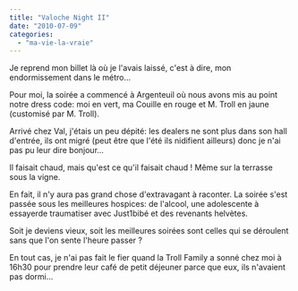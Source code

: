 ```yaml
---
title: "Valoche Night II"
date: "2010-07-09"
categories: 
  - "ma-vie-la-vraie"
---
```


Je reprend mon billet là où je l'avais laissé, c'est à dire, mon endormissement dans le métro...

Pour moi, la soirée a commencé à Argenteuil où nous avons mis au point notre dress code: moi en vert, ma Couille en rouge et M. Troll en jaune (customisé par M. Troll).

Arrivé chez Val, j'étais un peu dépité: les dealers ne sont plus dans son hall d'entrée, ils ont migré (peut être que l'été ils nidifient ailleurs) donc je n'ai pas pu leur dire bonjour...

Il faisait chaud, mais qu'est ce qu'il faisait chaud ! Même sur la terrasse sous la vigne.

En fait, il n'y aura pas grand chose d'extravagant à raconter. La soirée s'est passée sous les meilleures hospices: de l'alcool, une adolescente à essayerde traumatiser avec Just1bibé et des revenants helvètes.

Soit je deviens vieux, soit les meilleures soirées sont celles qui se déroulent sans que l'on sente l'heure passer ?

En tout cas, je n'ai pas fait le fier quand la Troll Family a sonné chez moi à 16h30 pour prendre leur café de petit déjeuner parce que eux, ils n'avaient pas dormi...
